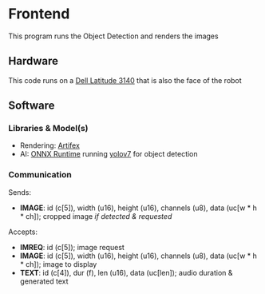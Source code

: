 # Frontend
This program runs the Object Detection and renders the images

## Hardware
This code runs on a [Dell Latitude 3140](https://www.dell.com/en-us/shop/cty/pdp/spd/latitude-11-3140-2-in-1-laptop/bto008l31402n1usvp?redirectTo=SOC&) that is also the face of the robot

## Software

### Libraries & Model(s)
- Rendering: [Artifex](https://github.com/samthedev32/Artifex)
- AI: [ONNX Runtime](https://onnxruntime.ai/) running [yolov7]() for object detection

### Communication
Sends:
- **IMAGE**: id (c[5]), width (u16), height (u16), channels (u8), data (uc[w * h * ch]); cropped image *if detected & requested*

Accepts:
- **IMREQ**: id (c[5]); image request
- **IMAGE**: id (c[5]), width (u16), height (u16), channels (u8), data (uc[w * h * ch]); image to display
- **TEXT**:  id (c[4]), dur (f), len (u16), data (uc[len]); audio duration & generated text